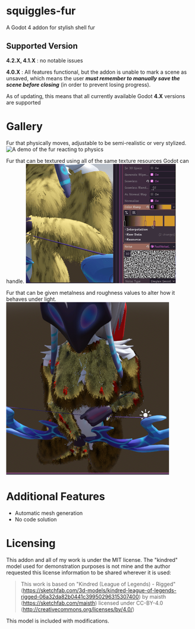 # squiggles-fur
 A Godot 4 addon for stylish shell fur

## Supported Version
**4.2.X, 4.1.X** : no notable issues

**4.0.X** : All features functional, but the addon is unable to mark a scene as unsaved, which means the user ***must remember to manually save the scene before closing*** (in order to prevent losing progress).

As of updating, this means that all currently available Godot **4.X** versions are supported

# Gallery

Fur that physically moves, adjustable to be semi-realistic or very stylized.
![A demo of the fur reacting to physics](repo-assets/demo_physics.gif)

Fur that can be textured using all of the same texture resources Godot can handle.
![A demo of the fur texturing workflow](repo-assets/demo_texture.gif)

Fur that can be given metalness and roughness values to alter how it behaves under light.
![A demo of the fur with PBR data](repo-assets/demo_pbr.png)


# Additional Features
- Automatic mesh generation
- No code solution

# Licensing

This addon and all of my work is under the MIT license. The "kindred" model used for demonstration purposes is not mine and the author requested this license information to be shared wherever it is used:
> This work is based on "Kindred (League of Legends) - Rigged" (https://sketchfab.com/3d-models/kindred-league-of-legends-rigged-06a32da82b0441c39950296315307400) by maisth (https://sketchfab.com/maisth) licensed under CC-BY-4.0 (http://creativecommons.org/licenses/by/4.0/)

This model is included with modifications.
